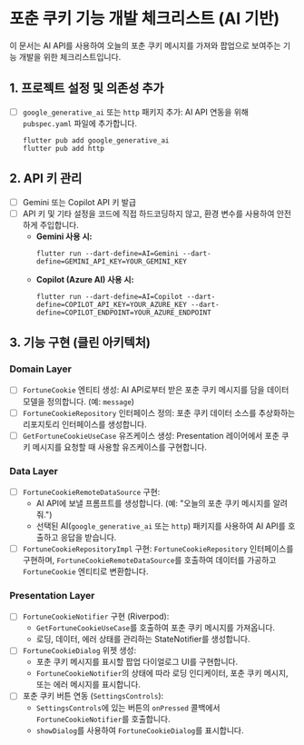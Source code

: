 # 포춘 쿠키 기능 개발 체크리스트 (AI 기반)

이 문서는 AI API를 사용하여 오늘의 포춘 쿠키 메시지를 가져와 팝업으로 보여주는 기능 개발을 위한 체크리스트입니다.

## 1. 프로젝트 설정 및 의존성 추가

-   [ ] `google_generative_ai` 또는 `http` 패키지 추가: AI API 연동을 위해 `pubspec.yaml` 파일에 추가합니다.
    ```shell
    flutter pub add google_generative_ai
    flutter pub add http
    ```

## 2. API 키 관리

-   [ ] Gemini 또는 Copilot API 키 발급
-   [ ] API 키 및 기타 설정을 코드에 직접 하드코딩하지 않고, 환경 변수를 사용하여 안전하게 주입합니다.
    -   **Gemini 사용 시:**
        ```shell
        flutter run --dart-define=AI=Gemini --dart-define=GEMINI_API_KEY=YOUR_GEMINI_KEY
        ```
    -   **Copilot (Azure AI) 사용 시:**
        ```shell
        flutter run --dart-define=AI=Copilot --dart-define=COPILOT_API_KEY=YOUR_AZURE_KEY --dart-define=COPILOT_ENDPOINT=YOUR_AZURE_ENDPOINT
        ```

## 3. 기능 구현 (클린 아키텍처)

### Domain Layer

-   [ ] `FortuneCookie` 엔티티 생성: AI API로부터 받은 포춘 쿠키 메시지를 담을 데이터 모델을 정의합니다. (예: `message`)
-   [ ] `FortuneCookieRepository` 인터페이스 정의: 포춘 쿠키 데이터 소스를 추상화하는 리포지토리 인터페이스를 생성합니다.
-   [ ] `GetFortuneCookieUseCase` 유즈케이스 생성: Presentation 레이어에서 포춘 쿠키 메시지를 요청할 때 사용할 유즈케이스를 구현합니다.

### Data Layer

-   [ ] `FortuneCookieRemoteDataSource` 구현:
    -   AI API에 보낼 프롬프트를 생성합니다. (예: "오늘의 포춘 쿠키 메시지를 알려줘.")
    -   선택된 AI(`google_generative_ai` 또는 `http`) 패키지를 사용하여 AI API를 호출하고 응답을 받습니다.
-   [ ] `FortuneCookieRepositoryImpl` 구현: `FortuneCookieRepository` 인터페이스를 구현하며, `FortuneCookieRemoteDataSource`를 호출하여 데이터를 가공하고 `FortuneCookie` 엔티티로 변환합니다.

### Presentation Layer

-   [ ] `FortuneCookieNotifier` 구현 (Riverpod):
    -   `GetFortuneCookieUseCase`를 호출하여 포춘 쿠키 메시지를 가져옵니다.
    -   로딩, 데이터, 에러 상태를 관리하는 StateNotifier를 생성합니다.
-   [ ] `FortuneCookieDialog` 위젯 생성:
    -   포춘 쿠키 메시지를 표시할 팝업 다이얼로그 UI를 구현합니다.
    -   `FortuneCookieNotifier`의 상태에 따라 로딩 인디케이터, 포춘 쿠키 메시지, 또는 에러 메시지를 표시합니다.
-   [ ] 포춘 쿠키 버튼 연동 (`SettingsControls`):
    -   `SettingsControls`에 있는 버튼의 `onPressed` 콜백에서 `FortuneCookieNotifier`를 호출합니다.
    -   `showDialog`를 사용하여 `FortuneCookieDialog`를 표시합니다.